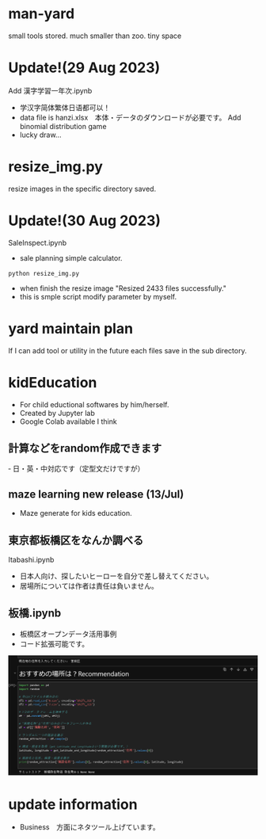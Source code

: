 # man-yard
small tools stored. much smaller than zoo. tiny space

# Update!(29 Aug 2023)
Add 漢字学習一年次.ipynb
- 学汉字简体繁体日语都可以！
- data file is hanzi.xlsx　本体・データのダウンロードが必要です。
Add binomial distribution game
- lucky draw...


# resize_img.py
resize images in the specific directory saved.

# Update!(30 Aug 2023)
SaleInspect.ipynb
- sale planning simple calculator.
```
python resize_img.py 
```
- when finish the resize image "Resized 2433 files successfully."
- this is smple script modify parameter by myself.

# yard maintain plan
If I can add tool or utility in the future each files save in the sub directory.

# kidEducation
- For child eductional softwares by him/herself.
- Created by Jupyter lab
- Google Colab available I think
## 計算などをrandom作成できます
‐ 日・英・中対応です（定型文だけですが）

## maze learning new release (13/Jul)
- Maze generate for kids education.

## 東京都板橋区をなんか調べる
Itabashi.ipynb

- 日本人向け、探したいヒーローを自分で差し替えてください。
- 居場所については作者は責任は負いません。

## 板橋.ipynb
- 板橋区オープンデータ活用事例
- コード拡張可能です。

![テスト結果](https://github.com/mi-kaneyon/man-yard/blob/main/geography/itabashi.png)

# update information
- Business　方面にネタツール上げています。
